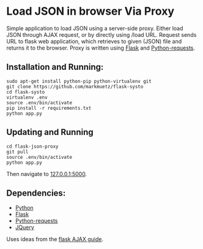 # Load JSON in browser Via Proxy

Simple application to load JSON using a server-side proxy. Either load JSON through AJAX request, or by directly using /load URL. Request sends URL to flask web application, which retrieves to given (JSON) file and returns it to the browser. Proxy is written using [Flask](http://flask.pocoo.org/) and [Python-requests](http://docs.python-requests.org/en/latest/).

## Installation and Running:

    sudo apt-get install python-pip python-virtualenv git
    git clone https://github.com/markmuetz/flask-systo
    cd flask-systo
    virtualenv .env
    source .env/bin/activate
    pip install -r requirements.txt
    python app.py

## Updating and Running

    cd flask-json-proxy
    git pull
    source .env/bin/activate
    python app.py

Then navigate to [127.0.0.1:5000](http://127.0.0.1:5000).

## Dependencies:

- [Python](https://www.python.org/)
- [Flask](http://flask.pocoo.org/)
- [Python-requests](http://docs.python-requests.org/en/latest/)
- [JQuery](https://jquery.com/)

Uses ideas from the [flask AJAX guide](http://flask.pocoo.org/docs/0.10/patterns/jquery/).
